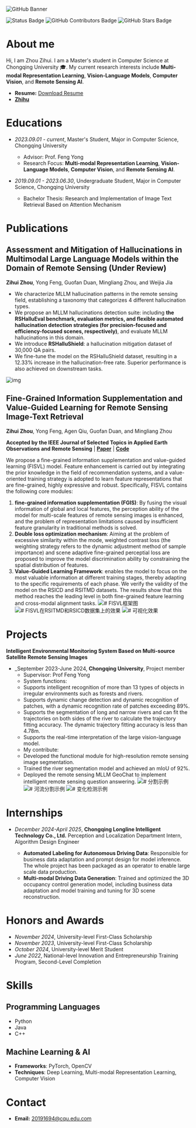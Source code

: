 ![GitHub Banner](https://github.com/zhouzihui2001/zhouzihui2001/raw/main/assets/Bottom_up.svg)

![Status Badge](https://img.shields.io/badge/status-updating-brightgreen.svg)
![GitHub Contributors Badge](https://img.shields.io/github/contributors/zhouzihui2001/zhouzihui2001.svg?color=blue)
![GitHub Stars Badge](https://img.shields.io/github/stars/zhouzihui2001/zhouzihui2001.svg?logo=github)

# About me

Hi, I am Zhou Zihui. I am a Master's student in Computer Science at Chongqing University 🎓. My current research interests include **Multi-modal Representation Learning**, **Vision-Language Models**, **Computer Vision**, and **Remote Sensing AI**.

- **Resume:** [Download Resume](assets/resume.pdf)
- [**Zhihu**](https://www.zhihu.com/people/guai-guai-28-38)

# Educations

- _2023.09.01 - current_, Master's Student, Major in Computer Science, Chongqing University

  - Advisor: Prof. Feng Yong
  - Research Focus: **Multi-modal Representation Learning**, **Vision-Language Models**, **Computer Vision**, and **Remote Sensing AI**.

- _2019.09.01 - 2023.06.30_, Undergraduate Student, Major in Computer Science, Chongqing University

  - Bachelor Thesis: Research and Implementation of Image Text Retrieval Based on Attention Mechanism

# Publications

## Assessment and Mitigation of Hallucinations in Multimodal Large Language Models within the Domain of Remote Sensing (Under Review)

**Zihui Zhou**, Yong Feng, Guofan Duan, Mingliang Zhou, and Weijia Jia

- We characterize MLLM hallucination patterns in the remote sensing field, establishing a taxonomy that categorizes 4 different hallucination types.
- We propose an MLLM hallucinations detection suite: including **the RSHalluEval benchmark, evaluation metrics, and flexible automated hallucination detection strategies (for precision-focused and efficiency-focused scenes, respectively)**, and evaluate MLLM hallucinations in this domain.
- We introduce **RSHalluShield**: a hallucination mitigation dataset of 30,000 QA pairs.
- We fine-tune the model on the RSHalluShield dataset, resulting in a 12.33% increase in the hallucination-free rate. Superior performance is also achieved on downstream tasks.

![img](assets/hallucination_framework.png)

## Fine-Grained Information Supplementation and Value-Guided Learning for Remote Sensing Image-Text Retrieval

**Zihui Zhou**, Yong Feng, Agen Qiu, Guofan Duan, and Mingliang Zhou

**Accepted by the IEEE Journal of Selected Topics in Applied Earth Observations and Remote Sensing** | [**Paper**](https://ieeexplore.ieee.org/stamp/stamp.jsp?arnumber=10716520) | [**Code**](https://github.com/zhouzihui2001/FISVL/tree/main)

We propose a fine-grained information supplementation and value-guided learning (FISVL) model. Feature enhancement is carried out by integrating the prior knowledge in the field of recommendation systems, and a value-oriented training strategy is adopted to learn feature representations that are fine-grained, highly expressive and robust. Specifically, FISVL contains the following core modules:
1. ​**fine-grained information supplementation (FGIS)​**: By fusing the visual information of global and local features, the perception ability of the model for multi-scale features of remote sensing images is enhanced, and the problem of representation limitations caused by insufficient feature granularity in traditional methods is solved.
2. ​**Double loss optimization mechanism**: Aiming at the problem of excessive similarity within the mode, weighted contrast loss (the weighting strategy refers to the dynamic adjustment method of sample importance) and scene adaptive fine-grained perceptial loss are proposed to improve the model discrimination ability by constraining the spatial distribution of features.
3. ​**Value-Guided Learning Framework**: enables the model to focus on the most valuable information at different training stages, thereby adapting to the specific requirements of each phase.
We verify the validity of the model on the RSICD and RSITMD datasets. The results show that this method reaches the leading level in both fine-grained feature learning and cross-modal alignment tasks.
![# FISVL框架图](assets/fine-grained_framework.png)
![# FISVL在RSITMD和RSICD数据集上的效果](assets/FISVL_result1.png)
![# 可视化效果](assets/FISVL_result2.png)

# Projects
**Intelligent Environmental Monitoring System Based on Multi-source Satellite Remote Sensing Images**
- _September 2023-June 2024, **Chongqing University**, Project member
  -  Supervisor: Prof Feng Yong
  -  System functions:
    - Supports intelligent recognition of more than 13 types of objects in irregular environments such as forests and rivers.
    - Supports dynamic change detection and dynamic recognition of patches, with a dynamic recognition rate of patches exceeding 89%.
    - Supports the segmentation of long and narrow rivers and can fit the trajectories on both sides of the river to calculate the trajectory fitting accuracy. The dynamic trajectory fitting accuracy is less than 4.78m.
    - Supports the real-time interpretation of the large vision-language model.
  -  My contribute:
    - Developed the functional module for high-resolution remote sensing image segmentation.
    - Trained the river segmentation model and achieved an mIoU of 92%.
    - Deployed the remote sensing MLLM GeoChat to implement intelligent remote sensing question answering.
![# 分割示例](assets/system_segment.png)
![# 河流分割示例](assets/system_river_segment.png)
![# 变化检测示例](assets/system_change_detection.png) 

 # Internships

- _December 2024-April 2025_, **Chongqing Longline Intelligent Technology Co., Ltd.** Perception and Localization Department Intern, Algorithm Design Engineer

  - **Automated Labeling for Autonomous Driving Data**: Responsible for business data adaptation and prompt design for model inference. The whole project has been packaged as an operator to enable large scale data production.
  - **Multi-modal Driving Data Generation**: Trained and optimized the 3D occupancy control generation model, including business data adaptation and model training and tuning for 3D scene reconstruction.
 
# Honors and Awards

- _November 2024_, University-level First-Class Scholarship
- _November 2023_, University-level First-Class Scholarship
- _October 2024_, University-level Merit Student
- _June 2022_, National-level Innovation and Entrepreneurship Training Program, Second-Level Completion

# Skills

## Programming Languages

- Python
- Java
- C++

## Machine Learning & AI

- **Frameworks**: PyTorch, OpenCV
- **Techniques**: Deep Learning, Multi-modal Representation Learning, Computer Vision

# Contact

- **Email:** 20191694@cqu.edu.com
